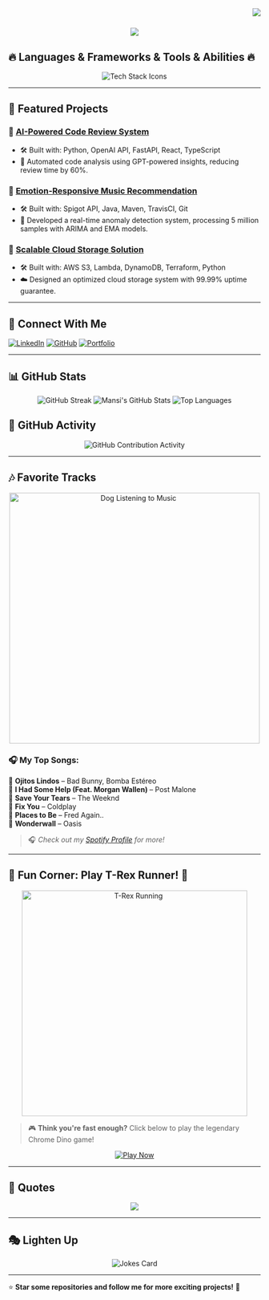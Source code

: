 <img align="right" src="https://visitor-badge.laobi.icu/badge?page_id=mk-1306.mk-1306">

<h1 align="center">
  <a href="https://git.io/typing-svg">
    <img src="https://readme-typing-svg.herokuapp.com/?lines=Hello,+There!+👋;This+is+Mansi+Kharke....;Passionate+Software+Engineer!;Nice+to+meet+you!&center=true&width=800&size=30">
  </a>
</h1>

## 🔥 Languages & Frameworks & Tools & Abilities 🔥

<p align="center">
  <img src="https://skillicons.dev/icons?i=c,cpp,java,python,js,ts,html,css,sass,flask,react,nextjs,redux,angular,git,django,php,mysql,postgres,nodejs,express,dotnet,unity,androidstudio,vscode,graphql,docker,kubernetes,aws,gcp" alt="Tech Stack Icons">
</p>

---

## 🚀 Featured Projects  

### 📌 [AI-Powered Code Review System](https://github.com/mk-1306/ai-code-review)
- 🛠 Built with: Python, OpenAI API, FastAPI, React, TypeScript
- 🤖 Automated code analysis using GPT-powered insights, reducing review time by 60%.

### 📌 [Emotion-Responsive Music Recommendation](https://github.com/mk-1306/music-recommendation)
- 🛠 Built with: Spigot API, Java, Maven, TravisCI, Git
- 🚀 Developed a real-time anomaly detection system, processing 5 million samples with ARIMA and EMA models.

### 📌 [Scalable Cloud Storage Solution](https://github.com/mk-1306/cloud-storage)
- 🛠 Built with: AWS S3, Lambda, DynamoDB, Terraform, Python
- ☁️ Designed an optimized cloud storage system with 99.99% uptime guarantee.

---

## 🔗 Connect With Me  

[![LinkedIn](https://img.shields.io/badge/-LinkedIn-0A66C2?style=flat&logo=linkedin)](https://www.linkedin.com/in/mansi-kharke-3b7565183/)
[![GitHub](https://img.shields.io/badge/-GitHub-181717?style=flat&logo=github)](https://github.com/mk-1306)
[![Portfolio](https://img.shields.io/badge/-Portfolio-000000?style=flat&logo=vercel)](https://mansikharke.netlify.app/)

---

## 📊 GitHub Stats  

<p align="center">
  <img src="https://github-readme-streak-stats.herokuapp.com/?user=mk-1306&theme=radical" alt="GitHub Streak">
  <img src="https://github-readme-stats.vercel.app/api?username=mk-1306&show_icons=true&theme=radical" alt="Mansi's GitHub Stats">
  <img src="https://github-readme-stats.vercel.app/api/top-langs/?username=mk-1306&layout=compact&theme=radical" alt="Top Languages">
</p>

## 🚀 GitHub Activity  

<p align="center">
  <img src="https://github-profile-summary-cards.vercel.app/api/cards/profile-details?username=mk-1306&theme=radical" alt="GitHub Contribution Activity">
</p>

---

## 🎶 Favorite Tracks  

<p align="center">
  <img src="https://media.giphy.com/media/3o7abKhOpu0NwenH3O/giphy.gif" width="500" alt="Dog Listening to Music">
</p>

### 🎧 My Top Songs:  
🎵 **Ojitos Lindos** – Bad Bunny, Bomba Estéreo  
🎵 **I Had Some Help (Feat. Morgan Wallen)** – Post Malone  
🎵 **Save Your Tears** – The Weeknd  
🎵 **Fix You** – Coldplay  
🎵 **Places to Be** – Fred Again..  
🎵 **Wonderwall** – Oasis  

> 🎧 *Check out my [Spotify Profile](https://open.spotify.com/user/31auwuj4qbc4doqs6e2kboq4lbym) for more!*  

---

## 🚀 Fun Corner: Play T-Rex Runner! 🦖  

<p align="center">
  <img src="https://media.giphy.com/media/QpVUMRUJGokfqXyfa1/giphy.gif" width="450" alt="T-Rex Running">
</p>

> 🎮 **Think you're fast enough?** Click below to play the legendary Chrome Dino game!

<p align="center">
  <a href="https://chromedino.com" target="_blank">
    <img src="https://img.shields.io/badge/🎮-PLAY%20NOW%20→%20T--REX%20RUNNER-green?style=for-the-badge&logo=googlechrome" alt="Play Now">
  </a>
</p>

---

## 💬 Quotes  

<p align="center">
  <img src="https://quotes-github-readme.vercel.app/api?type=vertical&theme=merko">
</p>

---

## 🎭 Lighten Up  

<p align="center">
  <img src="https://readme-jokes.vercel.app/api" alt="Jokes Card">
</p>

---

⭐ **Star some repositories and follow me for more exciting projects!** 🚀
